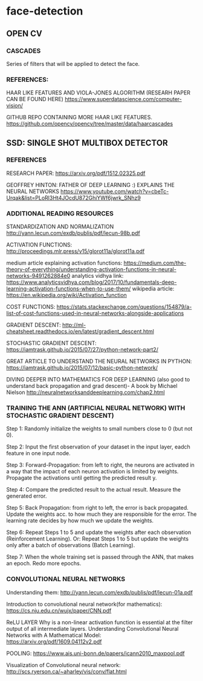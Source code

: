 # face-detection


## OPEN CV

### CASCADES

Series of filters that will be applied to detect the face.

### REFERENCES:

HAAR LIKE FEATURES AND VIOLA-JONES ALGORITHM (RESEARH PAPER CAN BE FOUND HERE)
https://www.superdatascience.com/computer-vision/

GITHUB REPO CONTAINING MORE HAAR LIKE FEATURES.
https://github.com/opencv/opencv/tree/master/data/haarcascades


## SSD: SINGLE SHOT MULTIBOX DETECTOR



### REFERENCES

RESEARCH PAPER: https://arxiv.org/pdf/1512.02325.pdf


GEOFFREY HINTON: FATHER OF DEEP LEARNING :)
EXPLAINS THE NEURAL NETWORKS https://www.youtube.com/watch?v=cbeTc-Urqak&list=PLoRl3Ht4JOcdU872GhiYWf6jwrk_SNhz9


### ADDITIONAL READING RESOURCES

STANDARDIZATION AND NORMALIZATION
http://yann.lecun.com/exdb/publis/pdf/lecun-98b.pdf

ACTIVATION FUNCTIONS:
http://proceedings.mlr.press/v15/glorot11a/glorot11a.pdf

medium article explaining activation functions: https://medium.com/the-theory-of-everything/understanding-activation-functions-in-neural-networks-9491262884e0
analytics vidhya link: https://www.analyticsvidhya.com/blog/2017/10/fundamentals-deep-learning-activation-functions-when-to-use-them/
wikipedia article: https://en.wikipedia.org/wiki/Activation_function

COST FUNCTIONS:
https://stats.stackexchange.com/questions/154879/a-list-of-cost-functions-used-in-neural-networks-alongside-applications

GRADIENT DESCENT:
http://ml-cheatsheet.readthedocs.io/en/latest/gradient_descent.html

STOCHASTIC GRADIENT DESCENT:
https://iamtrask.github.io/2015/07/27/python-network-part2/


GREAT ARTICLE TO UNDERSTAND THE NEURAL NETWORKS IN PYTHON:
https://iamtrask.github.io/2015/07/12/basic-python-network/

DIVING DEEPER INTO MATHEMATICS FOR DEEP LEARNING (also good to understand back propagation and grad descent)- A book by Michael Nielson
http://neuralnetworksanddeeplearning.com/chap2.html

### TRAINING THE ANN (ARTIFICIAL NEURAL NETWORK) WITH STOCHASTIC GRADIENT DESCENT)

Step 1: Randomly initialize the weights to small numbers close to 0 (but not 0).

Step 2: Input the first observation of your dataset in the input layer, eadch feature in one input node.

Step 3: Forward-Propagation: from left to right, the neurons are activated in a way that the impact of each neuron activation is limited by weights. Propagate the activations until getting the predicted result y.

Step 4: Compare the predicted result to the actual result. Measure the generated error.

Step 5: Back Propagation: from right to left, the error is back propagated. Update the weights acc. to how much they are responsible for the error. The learning rate decides by how much we update the weights.

Step 6: Repeat Steps 1 to 5 and update the weights after each observation (Reinforcement Learning). Or: Repeat Steps 1 to 5 but update the weights only after a batch of observations (Batch Learning).

Step 7: When the whole training set is passed through the ANN, that makes an epoch. Redo more epochs.


### CONVOLUTIONAL NEURAL NETWORKS

Understanding them: http://yann.lecun.com/exdb/publis/pdf/lecun-01a.pdf

Introduction to convolutional neural network(for mathematics): https://cs.nju.edu.cn/wujx/paper/CNN.pdf

ReLU LAYER
Why is a non-linear activation function is essential at the filter output of all intermediate layers.
Understanding Convolutional Neural Networks with A Mathematical Model: https://arxiv.org/pdf/1609.04112v2.pdf

POOLING: https://www.ais.uni-bonn.de/papers/icann2010_maxpool.pdf

Visualization of Convolutional neural network: http://scs.ryerson.ca/~aharley/vis/conv/flat.html
